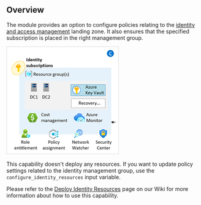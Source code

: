 <!-- markdownlint-disable first-line-h1 -->
## Overview

The module provides an option to configure policies relating to the [identity and access management][alz_identity] landing zone. It also ensures that the specified subscription is placed in the right management group.

![Overview of the Azure landing zones identity resources][alz_identity_overview]

This capability doesn't deploy any resources. If you want to update policy settings related to the identity management group, use the `configure_identity_resources` input variable.

Please refer to the [Deploy Identity Resources][wiki_deploy_identity_resources] page on our Wiki for more information about how to use this capability.

 [//]: # (*****************************)
 [//]: # (INSERT IMAGE REFERENCES BELOW)
 [//]: # (*****************************)

[alz_identity_overview]: media/terraform-caf-enterprise-scale-identity.png "A conceptual architecture diagram focusing on the identity resources for an Azure landing zone."

 [//]: # (************************)
 [//]: # (INSERT LINK LABELS BELOW)
 [//]: # (************************)

[alz_identity]: https://learn.microsoft.com/azure/cloud-adoption-framework/ready/landing-zone/design-area/identity-access

[wiki_deploy_identity_resources]: %5BExamples%5D-Deploy-Identity-Resources "Wiki - Deploy Identity Resources"
